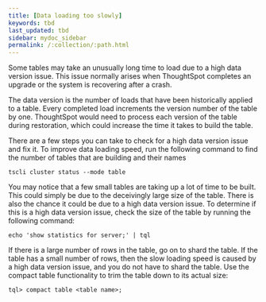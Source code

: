 ```yaml
---
title: [Data loading too slowly]
keywords: tbd
last_updated: tbd
sidebar: mydoc_sidebar
permalink: /:collection/:path.html
---
```

Some tables may take an unusually long time to load due to a high data version
issue. This issue normally arises when ThoughtSpot completes an upgrade or the
system is recovering after a crash.

The data version is the number of loads that have been historically applied to a
table. Every completed load increments the version number of the table by one.
ThoughtSpot would need to process each version of the table during restoration,
which could increase the time it takes to build the table.

There are a few steps you can take to check for a high data version issue and
fix it. To improve data loading speed, run the following command to find the
number of tables that are building and their names

```
tscli cluster status --mode table
```

You may notice that a few small tables are taking up a lot of time to be built.
This could simply be due to the deceivingly large size of the table. There is
also the chance it could be due to a high data version issue. To determine if
this is a high data version issue, check the size of the table by running the
following command:

```
echo 'show statistics for server;' | tql
```

If there is a large number of rows in the table, go on to shard the table. If
the table has a small number of rows, then the slow loading speed is caused by a
high data version issue, and you do not have to shard the table. Use the compact
table functionality to trim the table down to its actual size:

```
tql> compact table <table name>;
```
